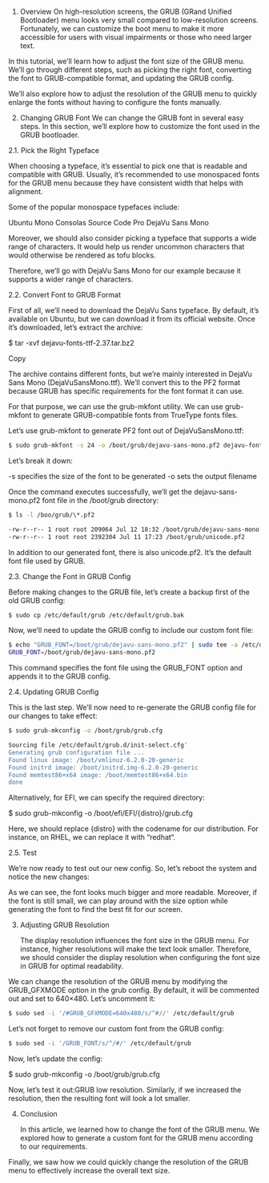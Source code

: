 1. Overview
   On high-resolution screens, the GRUB (GRand Unified Bootloader) menu looks very small compared to low-resolution screens. Fortunately, we can customize the boot menu to make it more accessible for users with visual impairments or those who need larger text.

In this tutorial, we’ll learn how to adjust the font size of the GRUB menu. We’ll go through different steps, such as picking the right font, converting the font to GRUB-compatible format, and updating the GRUB config.

We’ll also explore how to adjust the resolution of the GRUB menu to quickly enlarge the fonts without having to configure the fonts manually.

2. Changing GRUB Font
   We can change the GRUB font in several easy steps. In this section, we’ll explore how to customize the font used in the GRUB bootloader.

2.1. Pick the Right Typeface

When choosing a typeface, it’s essential to pick one that is readable and compatible with GRUB. Usually, it’s recommended to use monospaced fonts for the GRUB menu because they have consistent width that helps with alignment.

Some of the popular monospace typefaces include:

Ubuntu Mono
Consolas
Source Code Pro
DejaVu Sans Mono

Moreover, we should also consider picking a typeface that supports a wide range of characters. It would help us render uncommon characters that would otherwise be rendered as tofu blocks.

Therefore, we’ll go with DejaVu Sans Mono for our example because it supports a wider range of characters.

2.2. Convert Font to GRUB Format

First of all, we’ll need to download the DejaVu Sans typeface. By default, it’s available on Ubuntu, but we can download it from its official website. Once it’s downloaded, let’s extract the archive:

$ tar -xvf dejavu-fonts-ttf-2.37.tar.bz2

Copy

The archive contains different fonts, but we’re mainly interested in DejaVu Sans Mono (DejaVuSansMono.ttf). We’ll convert this to the PF2 format because GRUB has specific requirements for the font format it can use.

For that purpose, we can use the grub-mkfont utility. We can use grub-mkfont to generate GRUB-compatible fonts from TrueType fonts files.

Let’s use grub-mkfont to generate PF2 font out of DejaVuSansMono.ttf:

```sh
$ sudo grub-mkfont -s 24 -o /boot/grub/dejavu-sans-mono.pf2 dejavu-fonts-ttf-2.37/ttf/DejaVuSansMono.ttf
```

Let’s break it down:

-s specifies the size of the font to be generated
-o sets the output filename

Once the command executes successfully, we’ll get the dejavu-sans-mono.pf2 font file in the /boot/grub directory:

```sh
$ ls -l /boo/grub/\*.pf2

-rw-r--r-- 1 root root 209064 Jul 12 18:32 /boot/grub/dejavu-sans-mono.pf2
-rw-r--r-- 1 root root 2392304 Jul 11 17:23 /boot/grub/unicode.pf2
```

In addition to our generated font, there is also unicode.pf2. It’s the default font file used by GRUB.

2.3. Change the Font in GRUB Config

Before making changes to the GRUB file, let’s create a backup first of the old GRUB config:

```sh
$ sudo cp /etc/default/grub /etc/default/grub.bak
```

Now, we’ll need to update the GRUB config to include our custom font file:

```sh
$ echo "GRUB_FONT=/boot/grub/dejavu-sans-mono.pf2" | sudo tee -a /etc/default/grub
GRUB_FONT=/boot/grub/dejavu-sans-mono.pf2
```

This command specifies the font file using the GRUB_FONT option and appends it to the GRUB config.

2.4. Updating GRUB Config

This is the last step. We’ll now need to re-generate the GRUB config file for our changes to take effect:

```sh
$ sudo grub-mkconfig -o /boot/grub/grub.cfg

Sourcing file /etc/default/grub.d/init-select.cfg'
Generating grub configuration file ...
Found linux image: /boot/vmlinuz-6.2.0-20-generic
Found initrd image: /boot/initrd.img-6.2.0-20-generic
Found memtest86+x64 image: /boot/memtest86+x64.bin
done
```

Alternatively, for EFI, we can specify the required directory:

$ sudo grub-mkconfig -o /boot/efi/EFI/{distro}/grub.cfg

Here, we should replace {distro} with the codename for our distribution. For instance, on RHEL, we can replace it with “redhat“.

2.5. Test

We’re now ready to test out our new config. So, let’s reboot the system and notice the new changes:

As we can see, the font looks much bigger and more readable. Moreover, if the font is still small, we can play around with the size option while generating the font to find the best fit for our screen.

3. Adjusting GRUB Resolution

   The display resolution influences the font size in the GRUB menu. For instance, higher resolutions will make the text look smaller. Therefore, we should consider the display resolution when configuring the font size in GRUB for optimal readability.

We can change the resolution of the GRUB menu by modifying the GRUB_GFXMODE option in the grub config. By default, it will be commented out and set to 640×480. Let’s uncomment it:

```sh
$ sudo sed -i '/#GRUB_GFXMODE=640x480/s/^#//' /etc/default/grub
```

Let’s not forget to remove our custom font from the GRUB config:

```sh
$ sudo sed -i '/GRUB_FONT/s/^/#/' /etc/default/grub
```

Now, let’s update the config:

$ sudo grub-mkconfig -o /boot/grub/grub.cfg

Now, let’s test it out:GRUB low resolution. Similarly, if we increased the resolution, then the resulting font will look a lot smaller.

4. Conclusion

   In this article, we learned how to change the font of the GRUB menu. We explored how to generate a custom font for the GRUB menu according to our requirements.

Finally, we saw how we could quickly change the resolution of the GRUB menu to effectively increase the overall text size.


<!-- EOF -->
